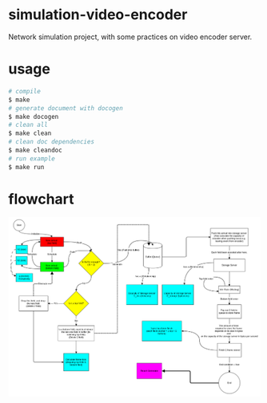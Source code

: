 # simulation-video-encoder
Network simulation project, with some practices on video encoder server.

# usage

```bash
# compile
$ make
# generate document with docogen
$ make docogen
# clean all 
$ make clean
# clean doc dependencies
$ make cleandoc
# run example
$ make run
```

# flowchart
![](res/flowchart.png)
